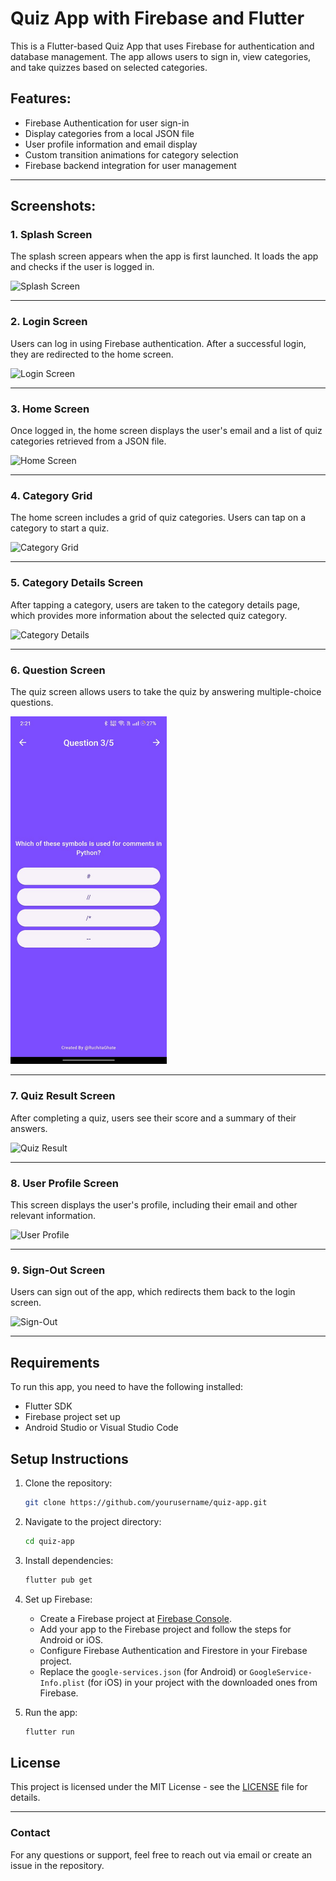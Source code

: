 
# Quiz App with Firebase and Flutter

This is a Flutter-based Quiz App that uses Firebase for authentication and database management. The app allows users to sign in, view categories, and take quizzes based on selected categories.

## Features:
- Firebase Authentication for user sign-in
- Display categories from a local JSON file
- User profile information and email display
- Custom transition animations for category selection
- Firebase backend integration for user management

---

## Screenshots:

### 1. **Splash Screen**

The splash screen appears when the app is first launched. It loads the app and checks if the user is logged in.

![Splash Screen](assets/images/splash_screen.png)

---

### 2. **Login Screen**

Users can log in using Firebase authentication. After a successful login, they are redirected to the home screen.

![Login Screen](assets/images/login_screen.png)

---

### 3. **Home Screen**

Once logged in, the home screen displays the user's email and a list of quiz categories retrieved from a JSON file.

![Home Screen](assets/images/home_screen.png)

---

### 4. **Category Grid**

The home screen includes a grid of quiz categories. Users can tap on a category to start a quiz.

![Category Grid](assets/images/category_grid.png)

---

### 5. **Category Details Screen**

After tapping a category, users are taken to the category details page, which provides more information about the selected quiz category.

![Category Details](assets/images/category_details.png)

---

### 6. **Question Screen**

The quiz screen allows users to take the quiz by answering multiple-choice questions.

<img src="images/question.jpeg" alt="Quiz Screen" width="250"/>

---

### 7. **Quiz Result Screen**

After completing a quiz, users see their score and a summary of their answers.

![Quiz Result](assets/images/quiz_result.png)

---

### 8. **User Profile Screen**

This screen displays the user's profile, including their email and other relevant information.

![User Profile](assets/images/user_profile.png)

---

### 9. **Sign-Out Screen**

Users can sign out of the app, which redirects them back to the login screen.

![Sign-Out](assets/images/sign_out.png)

---

## Requirements

To run this app, you need to have the following installed:

- Flutter SDK
- Firebase project set up
- Android Studio or Visual Studio Code

## Setup Instructions

1. Clone the repository:
   ```bash
   git clone https://github.com/yourusername/quiz-app.git
   ```

2. Navigate to the project directory:
   ```bash
   cd quiz-app
   ```

3. Install dependencies:
   ```bash
   flutter pub get
   ```

4. Set up Firebase:

   - Create a Firebase project at [Firebase Console](https://console.firebase.google.com/).
   - Add your app to the Firebase project and follow the steps for Android or iOS.
   - Configure Firebase Authentication and Firestore in your Firebase project.
   - Replace the `google-services.json` (for Android) or `GoogleService-Info.plist` (for iOS) in your project with the downloaded ones from Firebase.

5. Run the app:
   ```bash
   flutter run
   ```

## License

This project is licensed under the MIT License - see the [LICENSE](LICENSE) file for details.

---

### Contact

For any questions or support, feel free to reach out via email or create an issue in the repository.

